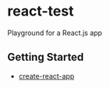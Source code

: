 # react-test
Playground for a React.js app

## Getting Started
- [create-react-app](https://create-react-app.dev/docs/getting-started/)